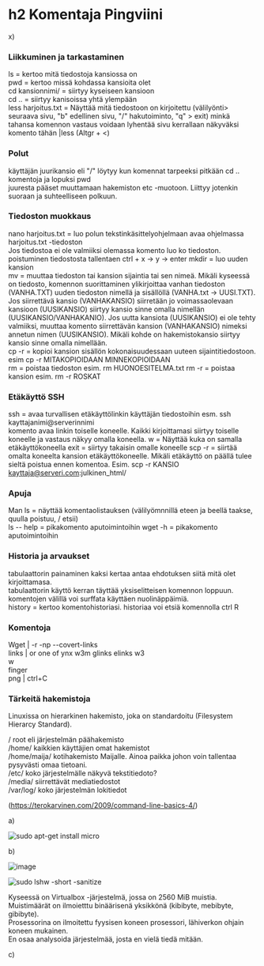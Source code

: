 # h2 Komentaja Pingviini

x)
### Liikkuminen ja tarkastaminen

  ls = kertoo mitä tiedostoja kansiossa on   
  pwd = kertoo missä kohdassa kansioita olet      
  cd kansionnimi/ = siirtyy kyseiseen kansioon  
  cd .. = siirtyy kanisoissa yhtä ylempään  
  less harjoitus.txt = Näyttää mitä tiedostoon on kirjoitettu (välilyönti> seuraava sivu, "b" edellinen sivu, "/" hakutoiminto, "q" > exit) 
  minkä tahansa komennon vastaus voidaan lyhentää sivu kerrallaan näkyväksi komento tähän |less (Altgr + <) 
  
### Polut

  käyttäjän juurikansio eli "/" löytyy kun komennat tarpeeksi pitkään cd .. komentoja ja lopuksi pwd  
  juuresta pääset muuttamaan hakemiston etc -muotoon. 
  Liittyy jotenkin suoraan ja suhteelliseen polkuun.

### Tiedoston muokkaus

  nano harjoitus.txt = luo polun tekstinkäsittelyohjelmaan avaa ohjelmassa harjoitus.txt -tiedoston   
  Jos tiedostoa ei ole valmiiksi olemassa komento luo ko tiedoston.   
  poistuminen tiedostosta tallentaen ctrl + x -> y -> enter
  mkdir = luo uuden kansion   
  mv = muuttaa tiedoston tai kansion sijaintia tai sen nimeä.  Mikäli kyseessä on tiedosto, komennon suorittaminen ylikirjoittaa vanhan tiedoston (VANHA.TXT) uuden tiedoston nimellä ja sisällöllä (VANHA.txt -> UUSI.TXT). Jos siirrettävä kansio (VANHAKANSIO) siirretään jo voimassaolevaan kansioon (UUSIKANSIO) siirtyy kansio sinne omalla nimellän (UUSIKANSIO/VANHAKANIO). Jos uutta kansiota (UUSIKANSIO) ei ole tehty valmiiksi, muuttaa komento siirrettävän kansion (VANHAKANSIO) nimeksi annetun nimen (UUSIKANSIO). Mikäli kohde on hakemistokansio siirtyy kansio sinne omalla nimellään.   
  cp -r = kopioi kansion sisällön kokonaisuudessaan uuteen sijaintitiedostoon. esim cp -r MITAKOPIOIDAAN MINNEKOPIOIDAAN  
  rm = poistaa tiedoston esim. rm HUONOESITELMA.txt
  rm -r = poistaa kansion esim. rm -r ROSKAT

### Etäkäyttö SSH

  ssh = avaa turvallisen etäkäyttölinkin käyttäjän tiedostoihin esm. ssh kayttajanimi@serverinnimi  
  komento avaa linkin toiselle koneelle. Kaikki kirjoittamasi siirtyy toiselle koneelle ja vastaus näkyy omalla koneella. 
  w = Näyttää kuka on samalla etäkäyttökoneella
  exit = siirtyy takaisin omalle koneelle
  scp -r = siirtää omalta koneelta kansion etäkäyttökoneelle. Mikäli etäkäyttö on päällä tulee sieltä poistua ennen komentoa. Esim. scp -r KANSIO kayttaja@serveri.com:julkinen_html/

### Apuja

  Man ls = näyttää komentaolistauksen (välilyömnnillä eteen ja beellä taakse, quulla poistuu, / etsii)  
  ls -- help = pikakomento aputoimintoihin
  wget -h = pikakomento aputoimintoihin

### Historia ja arvaukset

 tabulaattorin painaminen kaksi kertaa antaa ehdotuksen siitä mitä olet kirjoittamasa.  
 tabulaattorin käyttö kerran täyttää yksiselitteisen komennon loppuun. 
 komentojen välillä voi surffata käyttäen nuolinäppäimiä.   
 history = kertoo komentohistoriasi. historiaa voi etsiä komennolla ctrl R  
 
### Komentoja

  Wget | -r -np --covert-links  
  links  | or one of ynx w3m glinks elinks w3  
  w  
  finger  
  png  | ctrl+C  

### Tärkeitä hakemistoja
  Linuxissa on hierarkinen hakemisto, joka on standardoitu (Filesystem Hierarcy Standard).  

  / root eli järjestelmän päähakemisto  
  /home/         kaikkien käyttäjien omat hakemistot    
  /home/maija/   kotihakemisto Maijalle. Ainoa paikka johon voin tallentaa pysyvästi omaa tietoani.   
  /etc/          koko järjestelmälle näkyvä tekstitiedoto?   
  /media/        siirrettävät mediatiedostot  
  /var/log/      koko järjestelmän lokitiedot

(https://terokarvinen.com/2009/command-line-basics-4/)  

a)

  ![sudo apt-get install micro ](https://github.com/VaMaija/Linux2023/assets/142913118/a94e618a-db88-4f7e-b26c-bc4bdf8cb9f7)

b) 

  ![image](https://github.com/VaMaija/Linux2023/assets/142913118/3c3621d8-9095-436f-b3b3-580ddbe33dad)  

  ![sudo lshw -short -sanitize](https://github.com/VaMaija/Linux2023/assets/142913118/bd6b1654-6f5b-4b7d-b58c-4bef4bc6ff07)

  Kyseessä on Virtualbox -järjestelmä, jossa on 2560 MiB muistia. Muistimäärät on ilmoietttu binäärisenä yksikkönä (kibibyte, mebibyte, gibibyte).   
  Prosessorina on ilmoitettu fyysisen koneen prosessori, lähiverkon ohjain koneen mukainen.  
  En osaa analysoida järjestelmää, josta en vielä tiedä mitään.  

c) 
  
 
  






  
